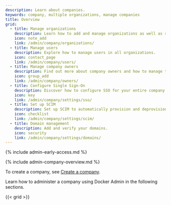```yaml
---
description: Learn about companies.
keywords: company, multiple organizations, manage companies
title: Overview
grid:
  - title: Manage organizations
    description: Learn how to add and manage organizations as well as seats within your company.
    icon: note_add
    link: /admin/company/organizations/
  - title: Manage users
    description: Explore how to manage users in all organizations.
    icon: contact_page
    link: /admin/company/users/
  - title: Manage company owners
    description: Find out more about company owners and how to manage them.
    icon: group_add
    link: /admin/company/owners/
  - title: Configure Single Sign-On
    description: Discover how to configure SSO for your entire company.
    icon: key
    link: /admin/company/settings/sso/
  - title: Set up SCIM
    description: Set up SCIM to automatically provision and deprovision users in your company.
    icon: checklist
    link: /admin/company/settings/scim/
  - title: Domain management
    description: Add and verify your domains.
    icon: security
    link: /admin/company/settings/domains/
---
```


{% include admin-early-access.md %}

{% include admin-company-overview.md %}

To create a company, see
[Create a company](../organization/general-settings.md#create-a-company).

Learn how to administer a company using Docker Admin in the following sections.

{{< grid >}}
